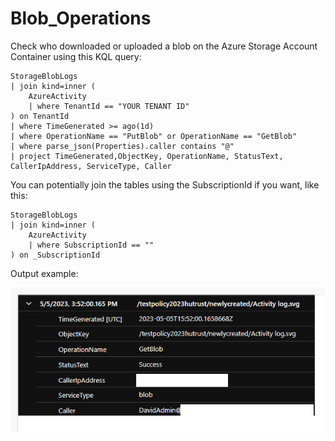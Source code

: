 # Blob_Operations

Check who downloaded or uploaded a blob on the Azure Storage Account Container using this KQL query:


```
StorageBlobLogs
| join kind=inner (
    AzureActivity
    | where TenantId == "YOUR TENANT ID"
) on TenantId
| where TimeGenerated >= ago(1d)
| where OperationName == "PutBlob" or OperationName == "GetBlob"
| where parse_json(Properties).caller contains "@"
| project TimeGenerated,ObjectKey, OperationName, StatusText, CallerIpAddress, ServiceType, Caller

```

You can potentially join the tables using the SubscriptionId if you want, like this: 

```
StorageBlobLogs
| join kind=inner (
    AzureActivity
    | where SubscriptionId == ""
) on _SubscriptionId

```

Output example: 

![Alt text](https://github.com/DavidArayaSanabria/Blob_Operation/blob/53e28ecf44e750d73a4c6c2745ab55c0688b86d6/images/example.png)
